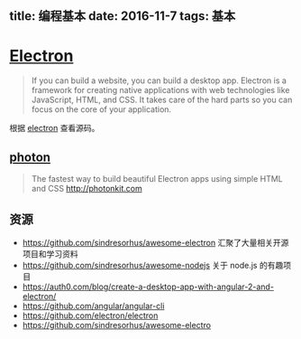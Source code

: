 title: 编程基本
date: 2016-11-7 
tags: 基本
---

# [Electron](http://electron.atom.io/) 
> If you can build a website, you can build a desktop app. Electron is a framework for creating native applications with web technologies like JavaScript, HTML, and CSS. It takes care of the hard parts so you can focus on the core of your application.

根据 [electron](https://github.com/electron/electron) 查看源码。

## [photon](https://github.com/connors/photon)
> The fastest way to build beautiful Electron apps using simple HTML and CSS http://photonkit.com


## 资源
* https://github.com/sindresorhus/awesome-electron 汇聚了大量相关开源项目和学习资料
* https://github.com/sindresorhus/awesome-nodejs 关于 node.js 的有趣项目
* https://auth0.com/blog/create-a-desktop-app-with-angular-2-and-electron/
* https://github.com/angular/angular-cli
* https://github.com/electron/electron
* https://github.com/sindresorhus/awesome-electro